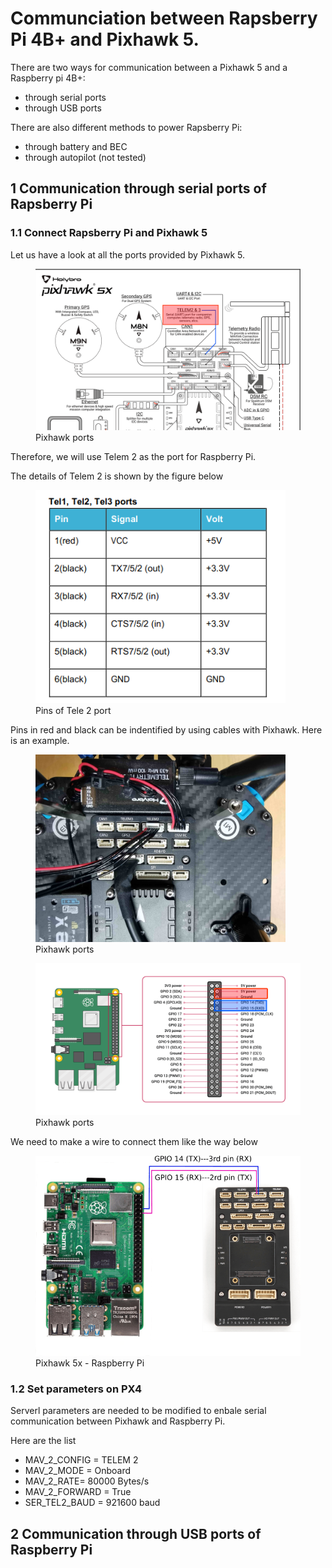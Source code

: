# Communciation between Rapsberry Pi 4B+ and Pixhawk 5.

There are two ways for communication between a Pixhawk 5 and a Raspberry pi 4B+:
- through serial ports
- through USB ports

There are also different methods to power Rapsberry Pi:
- through battery and BEC
- through autopilot (not tested)

## 1 Communication through serial ports of Rapsberry Pi
### 1.1 Connect Rapsberry Pi and Pixhawk 5
Let us have a look at all the ports provided by Pixhawk 5.
<figure>
    <img src="4_Experiment_OnboardComputer_Setup/px4_port_raspberry.png"
         alt="drawing" style="width:600px;"/>
    <figcaption> Pixhawk ports </figcaption>
</figure>
Therefore, we will use Telem 2 as the port for Raspberry Pi.

The details of Telem 2 is shown by the figure below
<figure>
    <img src="4_Experiment_OnboardComputer_Setup/px4_telem2_ports.png"
         alt="drawing" style="width:400px;"/>
    <figcaption> Pins of Tele 2 port </figcaption>
</figure>

Pins in red and black can be indentified by using cables with Pixhawk. Here is an example.
<figure>
    <img src="4_Experiment_OnboardComputer_Setup/px4_telen2_ports_drone.jpeg"
         alt="drawing" style="width:400px;"/>
    <figcaption> Pixhawk ports </figcaption>
</figure>

<figure>
    <img src="4_Experiment_OnboardComputer_Setup/GPIO_Raspberry.png"
         alt="drawing" style="width:600px;"/>
    <figcaption> Pixhawk ports </figcaption>
</figure>

We need to make a wire to connect them like the way below
<figure>
    <img src="4_Experiment_OnboardComputer_Setup/Pixhawk_raspberry.png"
         alt="drawing" style="width:700px;"/>
    <figcaption> Pixhawk 5x - Raspberry Pi </figcaption>
</figure>

### 1.2 Set parameters on PX4
Serverl parameters are needed to be modified to enbale serial communication between Pixhawk and Raspberry Pi.

Here are the list
- MAV_2_CONFIG = TELEM 2
- MAV_2_MODE = Onboard
- MAV_2_RATE= 80000 Bytes/s
- MAV_2_FORWARD = True
- SER_TEL2_BAUD = 921600 baud


## 2 Communication through USB ports of Raspberry Pi


